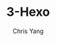 ---
title: "3-Hexo"
github: https://github.com/yelog/hexo-theme-3-hexo
demo: https://yelog.org/
author: Chris Yang
ssg:
  - Hexo
cms:
  - NoCms
---